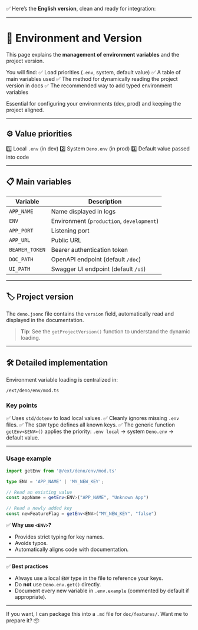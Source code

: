 ✅ Here’s the **English version**, clean and ready for integration:

---

# 🌿 Environment and Version

This page explains the **management of environment variables** and the project version.

You will find:
✅ Load priorities (`.env`, system, default value)
✅ A table of main variables used
✅ The method for dynamically reading the project version in docs
✅ The recommended way to add typed environment variables

Essential for configuring your environments (dev, prod) and keeping the project aligned.

---

## ⚙️ Value priorities

1️⃣ Local `.env` (in dev)
2️⃣ System `Deno.env` (in prod)
3️⃣ Default value passed into code

---

## 📋 Main variables

| Variable       | Description                               |
| -------------- | ----------------------------------------- |
| `APP_NAME`     | Name displayed in logs                    |
| `ENV`          | Environment (`production`, `development`) |
| `APP_PORT`     | Listening port                            |
| `APP_URL`      | Public URL                                |
| `BEARER_TOKEN` | Bearer authentication token               |
| `DOC_PATH`     | OpenAPI endpoint (default `/doc`)         |
| `UI_PATH`      | Swagger UI endpoint (default `/ui`)       |

---

## 🏷️ Project version

The `deno.jsonc` file contains the `version` field, automatically read and displayed in the documentation.

> **Tip**: See the `getProjectVersion()` function to understand the dynamic loading.

---

## 🛠️ Detailed implementation

Environment variable loading is centralized in:

```
/ext/deno/env/mod.ts
```

### Key points

✅ Uses `std/dotenv` to load local values.
✅ Cleanly ignores missing `.env` files.
✅ The `$ENV` type defines all known keys.
✅ The generic function `getEnv<$ENV>()` applies the priority:
`.env local` → system `Deno.env` → default value.

---

### Usage example

```ts
import getEnv from '@/ext/deno/env/mod.ts'

type ENV = 'APP_NAME' | 'MY_NEW_KEY';

// Read an existing value
const appName = getEnv<ENV>("APP_NAME", "Unknown App")

// Read a newly added key
const newFeatureFlag = getEnv<ENV>("MY_NEW_KEY", "false")
```

✅ **Why use `<ENV>`?**

* Provides strict typing for key names.
* Avoids typos.
* Automatically aligns code with documentation.

---

✅ **Best practices**

* Always use a local `ENV` type in the file to reference your keys.
* Do **not** use `Deno.env.get()` directly.
* Document every new variable in `.env.example` (commented by default if appropriate).

---

If you want, I can package this into a `.md` file for `doc/features/`. Want me to prepare it? 📦
